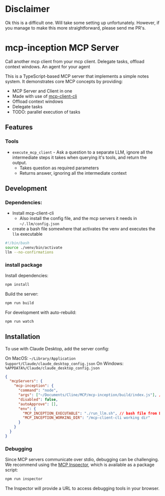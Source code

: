 # Disclaimer 

Ok this is a difficult one. Will take some setting up unfortunately. 
However, if you manage to make this more straightforward, please send me PR's.

# mcp-inception MCP Server

Call another mcp client from your mcp client. Delegate tasks, offload context windows. An agent for your agent

This is a TypeScript-based MCP server that implements a simple notes system. It demonstrates core MCP concepts by providing:

- MCP Server and Client in one
- Made with use of [mcp-client-cli](https://github.com/adhikasp/mcp-client-cli)
- Offload context windows
- Delegate tasks
- TODO: parallel execution of tasks

## Features

### Tools
- `execute_mcp_client` - Ask a question to a separate LLM, ignore all the intermediate steps it takes when querying it's tools, and return the output.
  - Takes question as required parameters
  - Returns answer, ignoring all the intermediate context

## Development

### Dependencies:
- Install mcp-client-cli
	- Also install the config file, and the mcp servers it needs in `~/.llm/config.json`
- create a bash file somewhere that activates the venv and executes the `llm` executable

```bash
#!/bin/bash
source ./venv/bin/activate
llm --no-confirmations
```

### install package
Install dependencies:
```bash
npm install
```

Build the server:
```bash
npm run build
```

For development with auto-rebuild:
```bash
npm run watch
```

## Installation

To use with Claude Desktop, add the server config:

On MacOS: `~/Library/Application Support/Claude/claude_desktop_config.json`
On Windows: `%APPDATA%/Claude/claude_desktop_config.json`

```json
{
  "mcpServers": {
    "mcp-inception": {
      "command": "node",
      "args": ["~/Documents/Cline/MCP/mcp-inception/build/index.js"], // build/index.js from this repo
      "disabled": false,
      "autoApprove": [],
      "env": {
        "MCP_INCEPTION_EXECUTABLE": "./run_llm.sh", // bash file from Development->Dependencies
        "MCP_INCEPTION_WORKING_DIR": "/mcp-client-cli working dir"
      }
    }
  }
}
```

### Debugging

Since MCP servers communicate over stdio, debugging can be challenging. We recommend using the [MCP Inspector](https://github.com/modelcontextprotocol/inspector), which is available as a package script:

```bash
npm run inspector
```

The Inspector will provide a URL to access debugging tools in your browser.
